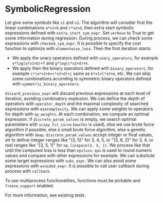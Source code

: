 # SymbolicRegression

Let give some symbols like ```x1``` and ```x2```.
The algorithm will consider first the linear combinations ```a*x1+b``` and ```c*x2+d```, then extra start symbolic expressions defined with ```extra_start_sym_expr```.
Set ```verbose``` to True to get some information during regression.
During process, we can check some expressions with ```checked_sym_expr```.
It is possible to specify the cost function to optimize with ```elementwise_loss```.
Then the first iteration starts:
- We apply the unary operators defined with ```unary_operators```, for example ```e*log(a*x1+b)+f``` and ```g*log(c*x2+d)+h```.
- We apply then the binary operators defined with ```binary_operators```, for example ```i*(a*x1+b+c*x2+d)+j``` same as ```k*x1+l*x2+m```, etc. We can skip some combinations according to symmetric binary operators defined with ```symmetric_binary_operators```.

```discard_previous_expr``` will discard previous expressions at each level of iteration, avoiding combinatory explosion.
We can define the depth of operators with ```operator_depth``` and the maximal complexity of searched expressions with ```maxcomplexity```.
We can apply some weights to operators for depth with ```op_weights```.
At each combination, we compute an optimal expression. If ```discrete_param_values``` is empty, we search optimal parameters with ```scipy.fit_curve``` (```maxfev``` is used), else we use brute force algorithm if possible, else a small brute force algorithm, else a genetic algorithm with ```deap```. ```discrete_param_values``` accept integer or float values, str to define integer ranges like "(3, 5)" for 3, 4, 5, or "(3, 6, 2)" for 3, 4, or real ranges like "[3, 5, 1]" for ```np.linspace(3, 5, 1)```.
We process like that until the computed loss is less than ```epsloss```.
```eps``` is used to round numeric values and compare with other expressions for example.
We can subsitute some target expressions with ```subs_expr```. We can also avoid some expressions with ```avoided_expr```.
It is possible to call user callback during process with ```callback```.

To use multiprocess functionalities, functions must be pickable and ```freeze_support``` enabled.

For more information, see existing tests.
